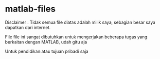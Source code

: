 # matlab-files
 
Disclaimer : Tidak semua file diatas adalah milik saya, sebagian besar saya dapatkan dari internet. 

File file ini sangat dibutuhkan untuk mengerjakan beberapa tugas yang berkaitan dengan MATLAB, udah gitu aja

Untuk pendidikan atau tujuan pribadi saja

